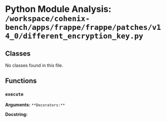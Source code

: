 # Python Module Analysis: `/workspace/cohenix-bench/apps/frappe/frappe/patches/v14_0/different_encryption_key.py`

## Classes

No classes found in this file.


## Functions

### `execute`
**Arguments:** ``
**Decorators:** ``

**Docstring:**
```

```


